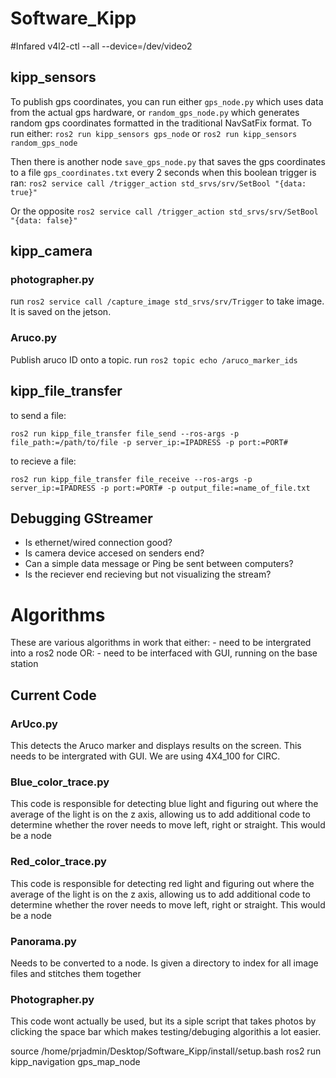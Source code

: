 # Software_Kipp


#Infared 
v4l2-ctl --all --device=/dev/video2


## kipp_sensors
To publish gps coordinates, you can run either ```gps_node.py``` which uses data from the actual gps hardware, or ```random_gps_node.py``` which generates random gps coordinates formatted in the traditional NavSatFix format.
To run either:
```ros2 run kipp_sensors gps_node``` or
```ros2 run kipp_sensors random_gps_node```

Then there is another node ```save_gps_node.py``` that saves the gps coordinates to a file ```gps_coordinates.txt``` every 2 seconds when this boolean trigger is ran: ```ros2 service call /trigger_action std_srvs/srv/SetBool "{data: true}"```

Or the opposite ```ros2 service call /trigger_action std_srvs/srv/SetBool "{data: false}"```

## kipp_camera

### photographer.py
run ```ros2 service call /capture_image std_srvs/srv/Trigger``` to take image. It is saved on the jetson.

### Aruco.py
Publish aruco ID onto a topic. run ```ros2 topic echo /aruco_marker_ids```

## kipp_file_transfer
to send a file:

```ros2 run kipp_file_transfer file_send --ros-args -p file_path:=/path/to/file -p server_ip:=IPADRESS -p port:=PORT#```

to recieve a file:

```ros2 run kipp_file_transfer file_receive --ros-args -p server_ip:=IPADRESS -p port:=PORT# -p output_file:=name_of_file.txt```

## Debugging GStreamer
- Is ethernet/wired connection good?
- Is camera device accesed on senders end?
- Can a simple data message or Ping be sent between computers?
- Is the reciever end recieving but not visualizing the stream?

#  Algorithms

These are various algorithms in work that either:
    - need to be intergrated into a ros2 node
    OR:
    - need to be interfaced with GUI, running on the base station

## Current  Code

### ArUco.py
This detects the Aruco marker and displays results on the screen. This needs to be intergrated with GUI. We are using 4X4_100 for CIRC.

### Blue_color_trace.py
This code is responsible for detecting blue light and figuring out where the average of the light is on the z axis, allowing us to add additional code to determine whether the rover needs to move left, right or straight. This would be a node

### Red_color_trace.py
This code is responsible for detecting red light and figuring out where the average of the light is on the z axis, allowing us to add additional code to determine whether the rover needs to move left, right or straight. This would be a node

### Panorama.py
Needs to be converted to a node. Is given a directory to index for all image files and stitches them together

### Photographer.py
This code wont actually be used, but its a siple script that takes photos by clicking the space bar which makes testing/debuging algorithis a lot easier.


source /home/prjadmin/Desktop/Software_Kipp/install/setup.bash
ros2 run kipp_navigation gps_map_node